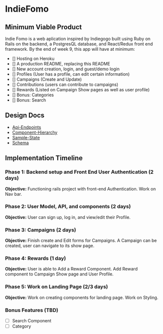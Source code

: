 # IndieFomo


## Minimum Viable Product
Indie Fomo is a web aplication inspired by Indiegogo built using Ruby on Rails
on the backend, a PostgresQL database, and React/Redux front end framework.
By the end of week 9, this app will have at minimum:

- [] Hosting on Heroku
- [] A production README, replacing this README
- [] New account creation, login, and guest/demo login
- [] Profiles (User has a profile, can edit certain information)
- [] Campaigns (Create and Update)
- [] Contributions (users can contribute to campaigns)
- [] Rewards (Listed on Campaign Show pages as well as user profile)
- [] Bonus: Categories
- [] Bonus: Search

## Design Docs
* [Api-Endpoints](https://github.com/plupinska/IndieFomo/blob/master/docs/api-endpoints)
* [Component-Hierarchy](https://github.com/plupinska/IndieFomo/blob/master/docs/component-hierarchy)
* [Sample-State](https://github.com/plupinska/IndieFomo/blob/master/docs/sample-state.md)
* [Schema](https://github.com/plupinska/IndieFomo/blob/master/docs/schema.md)

## Implementation Timeline

### Phase 1: Backend setup and Front End User Authentication (2 days)

**Objective:** Functioning rails project with front-end Authentication. Work on Nav bar.

### Phase 2: User Model, API, and components (2 days)

**Objective:** User can sign up, log in, and view/edit their Profile.

### Phase 3: Campaigns (2 days)

**Objective:** Finish create and Edit forms for Campaigns. A Campaign can be created, user can navigate to its show page.

### Phase 4:  Rewards (1 day)

**Objective:** User is able to Add a Reward Component. Add Reward component to Campaign Show page and User Profile.

### Phase 5: Work on Landing Page (2/3 days)

**Objective:** Work on creating components for landing page. Work on Styling.



### Bonus Features (TBD)
- [ ] Search Component
- [ ] Category
